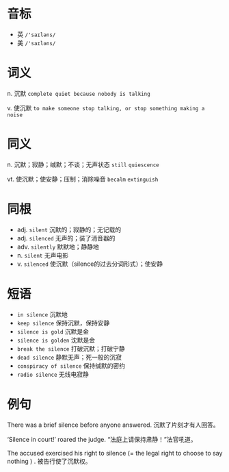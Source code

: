 # 音标

- 英 `/'saɪləns/`
- 美 `/'saɪləns/`

# 词义

n. 沉默
`complete quiet because nobody is talking`

v. 使沉默
`to make someone stop talking, or stop something making a noise`

# 同义

n. 沉默；寂静；缄默；不谈；无声状态
`still` `quiescence`

vt. 使沉默；使安静；压制；消除噪音
`becalm` `extinguish`

# 同根

- adj. `silent` 沉默的；寂静的；无记载的
- adj. `silenced` 无声的；装了消音器的
- adv. `silently` 默默地；静静地
- n. `silent` 无声电影
- v. `silenced` 使沉默（silence的过去分词形式）；使安静

# 短语

- `in silence` 沉默地
- `keep silence` 保持沉默，保持安静
- `silence is gold` 沉默是金
- `silence is golden` 沈默是金
- `break the silence` 打破沉默；打破宁静
- `dead silence` 静默无声；死一般的沉寂
- `conspiracy of silence` 保持缄默的密约
- `radio silence` 无线电寂静

# 例句

There was a brief silence before anyone answered.
沉默了片刻才有人回答。

‘Silence in court!’ roared the judge.
“法庭上请保持肃静！”法官吼道。

The accused exercised his right to silence (= the legal right to choose to say nothing ) .
被告行使了沉默权。


